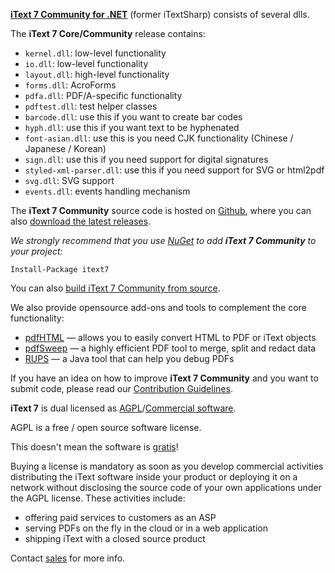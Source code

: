 **[iText 7 Community for .NET][itext]** (former iTextSharp) consists of several dlls.

The **iText 7 Core/Community** release contains:

- ```kernel.dll```: low-level functionality
- ```io.dll```:  low-level functionality
- ```layout.dll```: high-level functionality
- ```forms.dll```: AcroForms
- ```pdfa.dll```: PDF/A-specific functionality
- ```pdftest.dll```: test helper classes
- ```barcode.dll```: use this if you want to create bar codes
- ```hyph.dll```: use this if you want text to be hyphenated
- ```font-asian.dll```: use this is you need CJK functionality (Chinese / Japanese / Korean)
- ```sign.dll```: use this if you need support for digital signatures
- ```styled-xml-parser.dll```: use this if you need support for SVG or html2pdf
- ```svg.dll```: SVG support
- ```events.dll```: events handling mechanism

The **iText 7 Community** source code is hosted on [Github][github], where you can also [download the latest releases][latest].

*We strongly recommend that you use [NuGet][nuget] to add **iText 7 Community** to your project:*

    Install-Package itext7

You can also [build iText 7 Community from source][building].

We also provide opensource add-ons and tools to complement the core functionality:
- [pdfHTML][pdfhtml] — allows you to easily convert HTML to PDF or iText objects
- [pdfSweep][pdfsweep] — a highly efficient PDF tool to merge, split and redact data
- [RUPS][rups] — a Java tool that can help you debug PDFs

If you have an idea on how to improve **iText 7 Community** and you want to submit code,
please read our [Contribution Guidelines][contributing].

**iText 7** is dual licensed as [AGPL][agpl]/[Commercial software][sales].

AGPL is a free / open source software license.

This doesn't mean the software is [gratis][gratis]!

Buying a license is mandatory as soon as you develop commercial activities
distributing the iText software inside your product or deploying it on a network
without disclosing the source code of your own applications under the AGPL license.
These activities include:

- offering paid services to customers as an ASP
- serving PDFs on the fly in the cloud or in a web application
- shipping iText with a closed source product

Contact [sales] for more info.

[agpl]: LICENSE.md
[building]: BUILDING.md
[contributing]: CONTRIBUTING.md
[itext]: https://itextpdf.com/
[github]: https://github.com/itext/itext7-dotnet
[latest]: https://github.com/itext/itext7-dotnet/releases/latest
[nuget]: https://www.nuget.org/packages/itext7
[sales]: https://itextpdf.com/sales
[gratis]: https://en.wikipedia.org/wiki/Gratis_versus_libre
[rups]: https://github.com/itext/i7j-rups
[pdfhtml]: https://github.com/itext/i7n-pdfhtml
[pdfsweep]: https://github.com/itext/i7n-pdfsweep